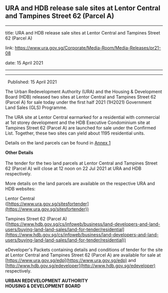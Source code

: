 ## URA and HDB release sale sites at Lentor Central and Tampines Street 62 (Parcel A)
---
title: URA and HDB release sale sites at Lentor Central and Tampines Street 62 (Parcel A)

link: https://www.ura.gov.sg/Corporate/Media-Room/Media-Releases/pr21-08

date: 15 April 2021

---

----------------------------------------------------------------------------------

  Published: 15 April 2021

The Urban Redevelopment Authority (URA) and the Housing & Development Board (HDB) released two sites at Lentor Central and Tampines Street 62 (Parcel A) for sale today under the first half 2021 (1H2021) Government Land Sales (GLS) Programme.

The URA site at Lentor Central earmarked for a residential with commercial at 1st storey development and the HDB Executive Condominium site at Tampines Street 62 (Parcel A) are launched for sale under the Confirmed List. Together, these two sites can yield about 1195 residential units.

Details on the land parcels can be found in [Annex 1](https://www.ura.gov.sg/-/media/Corporate/Media-Room/2021/Apr/pr21-08a.pdf) 

**Other Details**  
   
The tender for the two land parcels at Lentor Central and Tampines Street 62 (Parcel A) will close at 12 noon on 22 Jul 2021 at URA and HDB respectively.

More details on the land parcels are available on the respective URA and HDB websites:

Lentor Central  
([https://www.ura.gov.sg/sitesfortender](https://www.ura.gov.sg/sitesfortender))

Tampines Street 62 (Parcel A)  
([https://www.hdb.gov.sg/cs/infoweb/business/land-developers-and-land-users/buying-land-land-sales/land-for-tender/residential](https://www.hdb.gov.sg/cs/infoweb/business/land-developers-and-land-users/buying-land-land-sales/land-for-tender/residential))

eDeveloper's Packets containing details and conditions of tender for the site at Lentor Central and Tampines Street 62 (Parcel A) are available for sale at [https://www.ura.gov.sg/edp](https://www.ura.gov.sg/edp) and [http://www.hdb.gov.sg/edeveloper](http://www.hdb.gov.sg/edeveloper) respectively.

**URBAN REDEVELOPMENT AUTHORITY  
HOUSING & DEVELOPMENT BOARD**